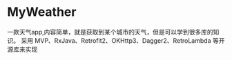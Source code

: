 # MyWeather
一款天气app,内容简单，就是获取到某个城市的天气，但是可以学到很多库的知识。
采用 MVP、RxJava、Retrofit2、OKHttp3、Dagger2、RetroLambda 等开源库来实现
